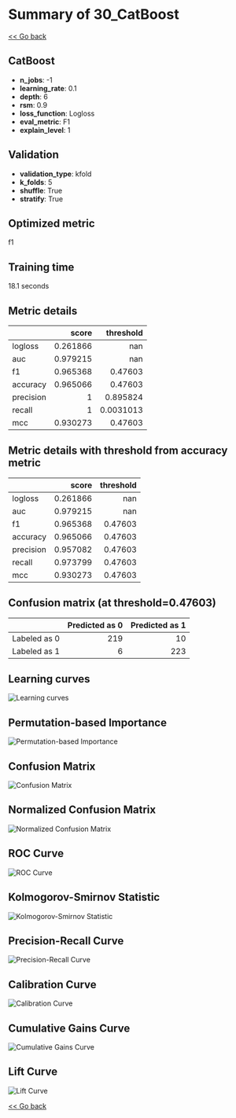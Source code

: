 # Summary of 30_CatBoost

[<< Go back](../README.md)


## CatBoost
- **n_jobs**: -1
- **learning_rate**: 0.1
- **depth**: 6
- **rsm**: 0.9
- **loss_function**: Logloss
- **eval_metric**: F1
- **explain_level**: 1

## Validation
 - **validation_type**: kfold
 - **k_folds**: 5
 - **shuffle**: True
 - **stratify**: True

## Optimized metric
f1

## Training time

18.1 seconds

## Metric details
|           |    score |   threshold |
|:----------|---------:|------------:|
| logloss   | 0.261866 | nan         |
| auc       | 0.979215 | nan         |
| f1        | 0.965368 |   0.47603   |
| accuracy  | 0.965066 |   0.47603   |
| precision | 1        |   0.895824  |
| recall    | 1        |   0.0031013 |
| mcc       | 0.930273 |   0.47603   |


## Metric details with threshold from accuracy metric
|           |    score |   threshold |
|:----------|---------:|------------:|
| logloss   | 0.261866 |   nan       |
| auc       | 0.979215 |   nan       |
| f1        | 0.965368 |     0.47603 |
| accuracy  | 0.965066 |     0.47603 |
| precision | 0.957082 |     0.47603 |
| recall    | 0.973799 |     0.47603 |
| mcc       | 0.930273 |     0.47603 |


## Confusion matrix (at threshold=0.47603)
|              |   Predicted as 0 |   Predicted as 1 |
|:-------------|-----------------:|-----------------:|
| Labeled as 0 |              219 |               10 |
| Labeled as 1 |                6 |              223 |

## Learning curves
![Learning curves](learning_curves.png)

## Permutation-based Importance
![Permutation-based Importance](permutation_importance.png)
## Confusion Matrix

![Confusion Matrix](confusion_matrix.png)


## Normalized Confusion Matrix

![Normalized Confusion Matrix](confusion_matrix_normalized.png)


## ROC Curve

![ROC Curve](roc_curve.png)


## Kolmogorov-Smirnov Statistic

![Kolmogorov-Smirnov Statistic](ks_statistic.png)


## Precision-Recall Curve

![Precision-Recall Curve](precision_recall_curve.png)


## Calibration Curve

![Calibration Curve](calibration_curve_curve.png)


## Cumulative Gains Curve

![Cumulative Gains Curve](cumulative_gains_curve.png)


## Lift Curve

![Lift Curve](lift_curve.png)



[<< Go back](../README.md)
